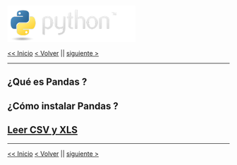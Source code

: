 <img src="../assets/img/python-logo.png" />

[<< Inicio](./README.md) [< Volver](./read_csv_file.md) || [siguiente >](./basic_pandas.md)

---

## ¿Qué es Pandas ?

## ¿Cómo instalar Pandas ?

## [Leer CSV y XLS](../project/src/main.py)

---

[<< Inicio](./README.md) [< Volver](./read_csv_file.md) || [siguiente >](./basic_pandas.md)
